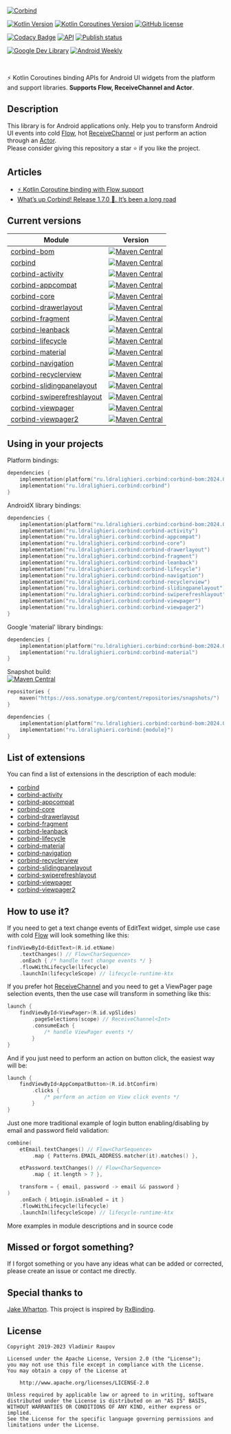 ﻿[![Corbind](logo.svg)](https://ldralighieri.github.io/Corbind)

[![Kotlin Version](https://img.shields.io/badge/Kotlin-v1.9.23-blue.svg?logo=kotlin)](https://kotlinlang.org)
[![Kotlin Coroutines Version](https://img.shields.io/badge/Coroutines-v1.8.0-blue.svg)](https://kotlinlang.org/docs/reference/coroutines-overview.html)
[![GitHub license](https://img.shields.io/badge/license-Apache%20License%202.0-blue.svg)](https://www.apache.org/licenses/LICENSE-2.0)

[![Codacy Badge](https://api.codacy.com/project/badge/Grade/a1c9a1b1d1ce4ca7a201ab93492bf6e0)](https://app.codacy.com/gh/LDRAlighieri/Corbind)
[![API](https://img.shields.io/badge/API-19%2B-brightgreen.svg)](https://android-arsenal.com/api?level=19)
[![Publish status](https://github.com/LDRAlighieri/Corbind/actions/workflows/publish.yml/badge.svg)](https://github.com/LDRAlighieri/Corbind/actions)

[![Google Dev Library](https://img.shields.io/badge/Google_DevLibrary-Corbind-blue)](https://devlibrary.withgoogle.com/products/android/repos/LDRAlighieri-Corbind)
[![Android Weekly](https://androidweekly.net/issues/issue-377/badge)](https://androidweekly.net/issues/issue-377)

<br>

⚡ Kotlin Coroutines binding APIs for Android UI widgets from the platform and support libraries. **Supports Flow, ReceiveChannel and Actor**.


## Description

This library is for Android applications only. Help you to transform Android UI events into cold [Flow][flow], hot [ReceiveChannel][channel] or just perform an action through an [Actor][actor].  
Please consider giving this repository a star ⭐ if you like the project.


## Articles
* [⚡ Kotlin Coroutine binding with Flow support][kotlin-coroutine-binding]
* [What’s up Corbind! Release 1.7.0 🎉. It’s been a long road][release-1.7.0]


## Current versions

| Module                       | Version                                                                                                                                                                                                  |
|------------------------------|----------------------------------------------------------------------------------------------------------------------------------------------------------------------------------------------------------|
| [corbind-bom]                | [![Maven Central](https://img.shields.io/maven-central/v/ru.ldralighieri.corbind/corbind-bom.svg)](https://mvnrepository.com/artifact/ru.ldralighieri.corbind/corbind-bom)                               |
| [corbind]                    | [![Maven Central](https://img.shields.io/maven-central/v/ru.ldralighieri.corbind/corbind.svg)](https://mvnrepository.com/artifact/ru.ldralighieri.corbind/corbind)                                       |
| [corbind-activity]           | [![Maven Central](https://img.shields.io/maven-central/v/ru.ldralighieri.corbind/corbind-activity.svg)](https://mvnrepository.com/artifact/ru.ldralighieri.corbind/corbind-activity)                     |
| [corbind-appcompat]          | [![Maven Central](https://img.shields.io/maven-central/v/ru.ldralighieri.corbind/corbind-appcompat.svg)](https://mvnrepository.com/artifact/ru.ldralighieri.corbind/corbind-appcompat)                   |
| [corbind-core]               | [![Maven Central](https://img.shields.io/maven-central/v/ru.ldralighieri.corbind/corbind-core.svg)](https://mvnrepository.com/artifact/ru.ldralighieri.corbind/corbind-core)                             |
| [corbind-drawerlayout]       | [![Maven Central](https://img.shields.io/maven-central/v/ru.ldralighieri.corbind/corbind-drawerlayout.svg)](https://mvnrepository.com/artifact/ru.ldralighieri.corbind/corbind-drawerlayout)             |
| [corbind-fragment]           | [![Maven Central](https://img.shields.io/maven-central/v/ru.ldralighieri.corbind/corbind-fragment.svg)](https://mvnrepository.com/artifact/ru.ldralighieri.corbind/corbind-fragment)                     |
| [corbind-leanback]           | [![Maven Central](https://img.shields.io/maven-central/v/ru.ldralighieri.corbind/corbind-leanback.svg)](https://mvnrepository.com/artifact/ru.ldralighieri.corbind/corbind-leanback)                     |
| [corbind-lifecycle]          | [![Maven Central](https://img.shields.io/maven-central/v/ru.ldralighieri.corbind/corbind-lifecycle.svg)](https://mvnrepository.com/artifact/ru.ldralighieri.corbind/corbind-lifecycle)                   |
| [corbind-material]           | [![Maven Central](https://img.shields.io/maven-central/v/ru.ldralighieri.corbind/corbind-material.svg)](https://mvnrepository.com/artifact/ru.ldralighieri.corbind/corbind-material)                     |
| [corbind-navigation]         | [![Maven Central](https://img.shields.io/maven-central/v/ru.ldralighieri.corbind/corbind-navigation.svg)](https://mvnrepository.com/artifact/ru.ldralighieri.corbind/corbind-navigation)                 |
| [corbind-recyclerview]       | [![Maven Central](https://img.shields.io/maven-central/v/ru.ldralighieri.corbind/corbind-recyclerview.svg)](https://mvnrepository.com/artifact/ru.ldralighieri.corbind/corbind-recyclerview)             |
| [corbind-slidingpanelayout]  | [![Maven Central](https://img.shields.io/maven-central/v/ru.ldralighieri.corbind/corbind-slidingpanelayout.svg)](https://mvnrepository.com/artifact/ru.ldralighieri.corbind/corbind-slidingpanelayout)   |
| [corbind-swiperefreshlayout] | [![Maven Central](https://img.shields.io/maven-central/v/ru.ldralighieri.corbind/corbind-swiperefreshlayout.svg)](https://mvnrepository.com/artifact/ru.ldralighieri.corbind/corbind-swiperefreshlayout) |
| [corbind-viewpager]          | [![Maven Central](https://img.shields.io/maven-central/v/ru.ldralighieri.corbind/corbind-viewpager.svg)](https://mvnrepository.com/artifact/ru.ldralighieri.corbind/corbind-viewpager)                   |
| [corbind-viewpager2]         | [![Maven Central](https://img.shields.io/maven-central/v/ru.ldralighieri.corbind/corbind-viewpager2.svg)](https://mvnrepository.com/artifact/ru.ldralighieri.corbind/corbind-viewpager2)                 |


## Using in your projects

Platform bindings:
```kotlin
dependencies { 
    implementation(platform("ru.ldralighieri.corbind:corbind-bom:2024.01.00"))
    implementation("ru.ldralighieri.corbind:corbind")
}
```

AndroidX library bindings:
```kotlin
dependencies { 
    implementation(platform("ru.ldralighieri.corbind:corbind-bom:2024.01.00"))
    implementation("ru.ldralighieri.corbind:corbind-activity")
    implementation("ru.ldralighieri.corbind:corbind-appcompat")
    implementation("ru.ldralighieri.corbind:corbind-core")
    implementation("ru.ldralighieri.corbind:corbind-drawerlayout")
    implementation("ru.ldralighieri.corbind:corbind-fragment")
    implementation("ru.ldralighieri.corbind:corbind-leanback")
    implementation("ru.ldralighieri.corbind:corbind-lifecycle")
    implementation("ru.ldralighieri.corbind:corbind-navigation")
    implementation("ru.ldralighieri.corbind:corbind-recyclerview")
    implementation("ru.ldralighieri.corbind:corbind-slidingpanelayout")
    implementation("ru.ldralighieri.corbind:corbind-swiperefreshlayout")
    implementation("ru.ldralighieri.corbind:corbind-viewpager")
    implementation("ru.ldralighieri.corbind:corbind-viewpager2")
}
```

Google 'material' library bindings:
```kotlin
dependencies { 
    implementation(platform("ru.ldralighieri.corbind:corbind-bom:2024.01.00"))
    implementation("ru.ldralighieri.corbind:corbind-material")
}
```

Snapshot build:  
[![Maven Central](https://img.shields.io/nexus/s/ru.ldralighieri.corbind/corbind?server=https://oss.sonatype.org)](https://oss.sonatype.org/content/repositories/snapshots/ru/ldralighieri/corbind/)
```kotlin
repositories {
    maven("https://oss.sonatype.org/content/repositories/snapshots/")
}

dependencies { 
    implementation(platform("ru.ldralighieri.corbind:corbind-bom:2024.02.00-SNAPSHOT"))
    implementation("ru.ldralighieri.corbind:{module}")
}
```


## List of extensions

You can find a list of extensions in the description of each module:  
* [corbind]  
* [corbind-activity]  
* [corbind-appcompat]  
* [corbind-core]  
* [corbind-drawerlayout]  
* [corbind-fragment]  
* [corbind-leanback]  
* [corbind-lifecycle]  
* [corbind-material]  
* [corbind-navigation]  
* [corbind-recyclerview]  
* [corbind-slidingpanelayout]  
* [corbind-swiperefreshlayout]  
* [corbind-viewpager]  
* [corbind-viewpager2]


## How to use it?

If you need to get a text change events of EditText widget, simple use case with cold [Flow][flow] will look something like this:
```kotlin
findViewById<EditText>(R.id.etName)
    .textChanges() // Flow<CharSequence>
    .onEach { /* handle text change events */ }
    .flowWithLifecycle(lifecycle)
    .launchIn(lifecycleScope) // lifecycle-runtime-ktx
```

If you prefer hot [ReceiveChannel][channel] and you need to get a ViewPager page selection events, then the use case will transform in something like this:
```kotlin
launch {
    findViewById<ViewPager>(R.id.vpSlides)
        .pageSelections(scope) // ReceiveChannel<Int>
        .consumeEach {
            /* handle ViewPager events */
        }
}
```

And if you just need to perform an action on button click, the easiest way will be:
```kotlin
launch {
    findViewById<AppCompatButton>(R.id.btConfirm)
        .clicks {
            /* perform an action on View click events */
        }
}
```

Just one more traditional example of login button enabling/disabling by email and password field validation:
```kotlin
combine(
    etEmail.textChanges() // Flow<CharSequence>
        .map { Patterns.EMAIL_ADDRESS.matcher(it).matches() },

    etPassword.textChanges() // Flow<CharSequence>
        .map { it.length > 7 },

    transform = { email, password -> email && password }
)
    .onEach { btLogin.isEnabled = it }
    .flowWithLifecycle(lifecycle)
    .launchIn(lifecycleScope) // lifecycle-runtime-ktx
```

More examples in module descriptions and in source code


## Missed or forgot something?

If I forgot something or you have any ideas what can be added or corrected, please create an issue or contact me directly.


## Special thanks to

[Jake Wharton][jw]. This project is inspired by [RxBinding][rx].


## License

```
Copyright 2019-2023 Vladimir Raupov

Licensed under the Apache License, Version 2.0 (the "License");
you may not use this file except in compliance with the License.
You may obtain a copy of the License at

    http://www.apache.org/licenses/LICENSE-2.0

Unless required by applicable law or agreed to in writing, software
distributed under the License is distributed on an "AS IS" BASIS,
WITHOUT WARRANTIES OR CONDITIONS OF ANY KIND, either express or implied.
See the License for the specific language governing permissions and
limitations under the License.
```


[jw]: https://github.com/JakeWharton
[rx]: https://github.com/JakeWharton/RxBinding
[flow]: https://kotlin.github.io/kotlinx.coroutines/kotlinx-coroutines-core/kotlinx.coroutines.flow/-flow/index.html
[channel]: https://kotlin.github.io/kotlinx.coroutines/kotlinx-coroutines-core/kotlinx.coroutines.channels/-receive-channel/index.html
[actor]: https://kotlin.github.io/kotlinx.coroutines/kotlinx-coroutines-core/kotlinx.coroutines.channels/actor.html

[kotlin-coroutine-binding]: https://medium.com/@ldralighieri/kotlin-coroutine-binding-with-flow-support-68499492a89c
[release-1.7.0]: https://medium.com/@ldralighieri/whats-up-corbind-release-1-7-0-it-s-been-a-long-road-eadf84db19c1

[corbind-bom]: https://github.com/LDRAlighieri/Corbind/tree/master/corbind-bom
[corbind]: https://github.com/LDRAlighieri/Corbind/tree/master/corbind
[corbind-activity]: https://github.com/LDRAlighieri/Corbind/tree/master/corbind-activity
[corbind-appcompat]: https://github.com/LDRAlighieri/Corbind/tree/master/corbind-appcompat
[corbind-core]: https://github.com/LDRAlighieri/Corbind/tree/master/corbind-core
[corbind-drawerlayout]: https://github.com/LDRAlighieri/Corbind/tree/master/corbind-drawerlayout
[corbind-fragment]: https://github.com/LDRAlighieri/Corbind/tree/master/corbind-fragment
[corbind-leanback]: https://github.com/LDRAlighieri/Corbind/tree/master/corbind-leanback
[corbind-lifecycle]: https://github.com/LDRAlighieri/Corbind/tree/master/corbind-lifecycle
[corbind-material]: https://github.com/LDRAlighieri/Corbind/tree/master/corbind-material
[corbind-navigation]: https://github.com/LDRAlighieri/Corbind/tree/master/corbind-navigation
[corbind-recyclerview]: https://github.com/LDRAlighieri/Corbind/tree/master/corbind-recyclerview
[corbind-slidingpanelayout]: https://github.com/LDRAlighieri/Corbind/tree/master/corbind-slidingpanelayout
[corbind-swiperefreshlayout]: https://github.com/LDRAlighieri/Corbind/tree/master/corbind-swiperefreshlayout
[corbind-viewpager]: https://github.com/LDRAlighieri/Corbind/tree/master/corbind-viewpager
[corbind-viewpager2]: https://github.com/LDRAlighieri/Corbind/tree/master/corbind-viewpager2
